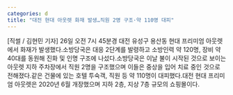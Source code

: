 ```yaml
---
categories: d
title: "대전 현대 아웃렛 화재 발생…직원 2명 구조·약 110명 대피"
---
```

[직썰 / 김현민 기자] 26일 오전 7시 45분경 대전 유성구 용산동 현대 프리미엄 아웃렛에서 화재가 발생했다.소방당국은 대응 2단계를 발령하고 소방인력 약 120명, 장비 약 40대를 동원해 진화 및 인명 구조에 나섰다.소방당국은 이날 불이 시작된 것으로 보이는 아웃렛 지하 주차장에서 직원 2명을 구조했으며 이들은 중상을 입어 치료 중인 것으로 전해졌다.같은 건물에 있는 호텔 투숙객, 직원 등 약 110명이 대피했다.대전 현대 프리미엄 아웃렛은 2020년 6월 개장했으며 지하 2층, 지상 7층 규모의 쇼핑몰이다.